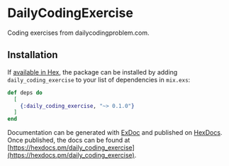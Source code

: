 # DailyCodingExercise

Coding exercises from dailycodingproblem.com.

## Installation

If [available in Hex](https://hex.pm/docs/publish), the package can be installed
by adding `daily_coding_exercise` to your list of dependencies in `mix.exs`:

```elixir
def deps do
  [
    {:daily_coding_exercise, "~> 0.1.0"}
  ]
end
```

Documentation can be generated with [ExDoc](https://github.com/elixir-lang/ex_doc)
and published on [HexDocs](https://hexdocs.pm). Once published, the docs can
be found at [https://hexdocs.pm/daily_coding_exercise](https://hexdocs.pm/daily_coding_exercise).

